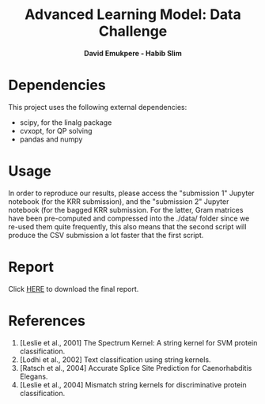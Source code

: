 <h1 align="center">
    Advanced Learning Model: Data Challenge
</h1>
<p align="center">
<b>David Emukpere - Habib Slim</b>
</p>

# Dependencies
This project uses the following external dependencies:
- scipy, for the linalg package
- cvxopt, for QP solving
- pandas and numpy

# Usage
In order to reproduce our results, please access the "submission 1" Jupyter notebook (for the KRR submission), and the "submission 2" Jupyter notebook (for the bagged KRR submission. For the latter, Gram matrices have been pre-computed and compressed into the ./data/ folder since we re-used them quite frequently, this also means that the second script will produce the CSV submission a lot faster that the first script.

# Report
Click [HERE](report.pdf) to download the final report.

# References
1. [Leslie et al., 2001] The Spectrum Kernel: A string kernel for SVM protein classification.
2. [Lodhi et al., 2002] Text classification using string kernels.
3. [Ratsch et al., 2004] Accurate Splice Site Prediction for Caenorhabditis Elegans.
4. [Leslie et al., 2004] Mismatch string kernels for discriminative protein classification.
